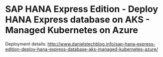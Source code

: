 # SAP HANA Express Edition - Deploy HANA Express database on AKS - Managed Kubernetes on Azure
Deployment details: http://www.danielstechblog.info/sap-hana-express-edition-deploy-hana-express-database-aks-managed-kubernetes-azure/
